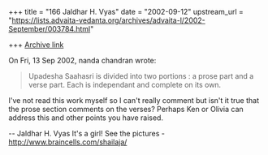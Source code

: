 +++
title = "166 Jaldhar H. Vyas"
date = "2002-09-12"
upstream_url = "https://lists.advaita-vedanta.org/archives/advaita-l/2002-September/003784.html"

+++
[Archive link](https://lists.advaita-vedanta.org/archives/advaita-l/2002-September/003784.html)

On Fri, 13 Sep 2002, nanda chandran wrote:

> Upadesha Saahasri is divided into two portions : a prose part and a verse
> part. Each is independant and complete on its own.
>

I've not read this work myself so I can't really comment but isn't it true
that the prose section comments on the verses?  Perhaps Ken or Olivia can
address this and other points you have raised.


--
Jaldhar H. Vyas <jaldhar at braincells.com>
It's a girl! See the pictures - http://www.braincells.com/shailaja/

